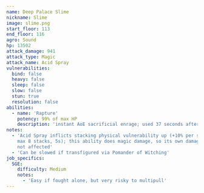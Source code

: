 ```yaml
---
name: Deep Palace Slime
nickname: Slime
image: slime.png
start_floor: 113
end_floor: 116
agro: Sound
hp: 13502
attack_damage: 941
attack_type: Magic
attack_name: Acid Spray
vulnerabilities:
  bind: false
  heavy: false
  sleep: false
  slow: false
  stun: true
  resolution: false
abilities:
  - name: 'Rapture'
    potency: 99% of max HP
    description: 'instant AoE sacrificial enrage; used 37 seconds after pull'
notes:
  - 'Acid Spray inflicts stacking physical vulnerability up (+10% per stack,
    max 8 stacks, 5s); this ability does magic damage, so its own damage is
    not affected'
  - 'Can be slowed if transfigured via Pomander of Witching'
job_specifics:
  SGE:
    difficulty: Medium
    notes:
      - 'Easy if fought alone, but very risky to multipull'
---
```


